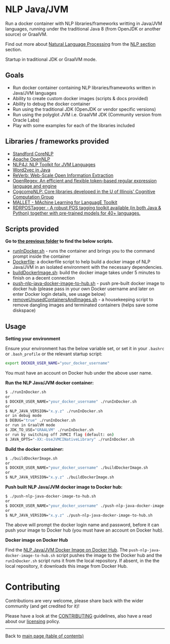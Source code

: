 # NLP Java/JVM

Run a docker container with NLP libraries/frameworks writting in Java/JVM languages, running under the traditional Java 8 (from OpenJDK or another source) or GraalVM.

Find out more about [Natural Language Processing](https://en.wikipedia.org/wiki/Natural_language_processing) from the [NLP section](../../natural-language-processing/README.md) section.

Startup in traditional JDK or GraalVM mode.

## Goals

- Run docker container containing NLP libraries/frameworks written in Java/JVM languages
- Ability to create custom docker images (scripts & docs provided)
- Ability to debug the docker container
- Run using the traditional JDK (OpenJDK or vendor specific versions)
- Run using the polyglot JVM i.e. GraalVM JDK (Community version from Oracle Labs)
- Play with some examples for each of the libraries included

## Libraries / frameworks provided

- [Standford CoreNLP](https://stanfordnlp.github.io/CoreNLP/)
- [Apache OpenNLP](https://opennlp.apache.org/)
- [NLP4J: NLP Toolkit for JVM Languages](https://emorynlp.github.io/nlp4j/)
- [Word2vec in Java](https://deeplearning4j.org/docs/latest/deeplearning4j-nlp-word2vec)
- [ReVerb: Web-Scale Open Information Extraction](https://github.com/knowitall/reverb/)
- [OpenRegex: An efficient and flexible token-based regular expression language and engine](https://github.com/knowitall/openregex)
- [CogcompNLP: Core libraries developed in the U of Illinois' Cognitive Computation Group](https://github.com/datquocnguyen/RDRPOSTagger)
- [MALLET - MAchine Learning for LanguagE Toolkit](http://mallet.cs.umass.edu/)
- [RDRPOSTagger - A robust POS tagging toolkit available (in both Java & Python) together with pre-trained models for 40+ languages.](https://github.com/datquocnguyen/RDRPOSTagger)

## Scripts provided

**Go to [the previous folder](../nlp-java-jvm) to find the below scripts.**

- [runInDocker.sh](./runInDocker.sh) - runs the container and brings you to the command prompt inside the container
- [Dockerfile](./Dockerfile): a dockerfile script to help build a docker image of NLP Java/JVM in an isolated environment with the necessary dependencies.
- [buildDockerImage.sh](./buildDockerImage.sh): build the docker image takes under 5 minutes to finish on a decent connection
- [push-nlp-java-docker-image-to-hub.sh](./push-nlp-java-docker-image-to-hub.sh) - push pre-built docker image to docker hub (please pass in your own Docker username and later on enter Docker login details, see usage below)
- [removeUnusedContainersAndImages.sh](./removeUnusedContainersAndImages.sh) - a housekeeping script to remove dangling images and terminated containers (helps save some diskspace)

## Usage

**Setting your environment**

Ensure your environment has the below variable set, or set it in your `.bashrc` or `.bash_profile` or the relevant startup script:

```bash
export DOCKER_USER_NAME="your_docker_username"
```

You must have an account on Docker hub under the above user name.

**Run the NLP Java/JVM docker container:**

```bash
$ ./runInDocker.sh
or
$ DOCKER_USER_NAME="your_docker_username" ./runInDocker.sh
or
$ NLP_JAVA_VERSION="x.y.z" ./runInDocker.sh
or in debug mode
$ DEBUG="true" ./runInDocker.sh
or run in GraalVM mode
$ JDK_TO_USE="GRAALVM" ./runInDocker.sh
or run by switching off JVMCI flag (default: on)
$ JAVA_OPTS="-XX:-UseJVMCINativeLibrary" ./runInDocker.sh
```

**Build the docker container:**

```bash
$ ./buildDockerImage.sh
or
$ DOCKER_USER_NAME="your_docker_username" ./buildDockerImage.sh
or
$ NLP_JAVA_VERSION="x.y.z" ./buildDockerImage.sh
```

**Push built NLP Java/JVM docker image to Docker hub:**

```bash
$ ./push-nlp-java-docker-image-to-hub.sh
or
$ DOCKER_USER_NAME="your_docker_username" ./push-nlp-java-docker-image-to-hub.sh
or
$ NLP_JAVA_VERSION="x.y.z" ./push-nlp-java-docker-image-to-hub.sh
```

The above will prompt the docker login name and password, before it can push your image to Docker hub (you must have an account on Docker hub).

**Docker image on Docker Hub**

Find the [NLP Java/JVM Docker Image on Docker Hub](https://hub.docker.com/r/neomatrix369/nlp-java). The `push-nlp-java-docker-image-to-hub.sh` script pushes the image to the Docker hub and the `runInDocker.sh` script runs it from the local repository. If absent, in the the local repository, it downloads this image from Docker Hub.

# Contributing

Contributions are very welcome, please share back with the wider community (and get credited for it)!

Please have a look at the [CONTRIBUTING](../../CONTRIBUTING.md) guidelines, also have a read about our [licensing](../../LICENSE.md) policy.

---

Back to [main page (table of contents)](../../README.md)